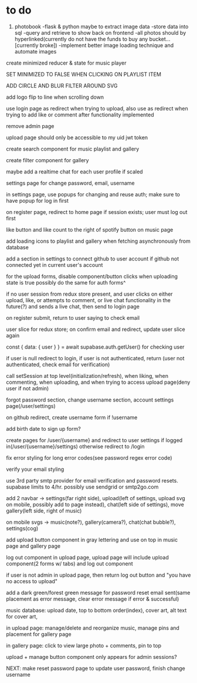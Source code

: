 # to do
1. photobook
    -flask & python maybe to extract image data
    -store data into sql
    -query and retrieve to show back on frontend
    -all photos should by hyperlinked(currently do not have the funds to buy any bucket... [currently broke])
    -implement better image loading technique and automate images

create minimized reducer & state for music player

SET MINIMIZED TO FALSE WHEN CLICKING ON PLAYLIST ITEM

ADD CIRCLE AND BLUR FILTER AROUND SVG

add logo flip to line when scrolling down

use login page as redirect when trying to upload, also use as redirect when trying to add like or comment after functionality implemented

remove admin page

upload page should only be accessible to my uid jwt token

create search component for music playlist and gallery

create filter component for gallery

maybe add a realtime chat for each user profile if scaled

settings page for change password, email, username

in settings page, use popups for changing and reuse auth; make sure to have popup for log in first

on register page, redirect to home page if session exists; user must log out first

like button and like count to the right of spotify button on music page

add loading icons to playlist and gallery when fetching asynchronously from database

add a section in settings to connect github to user account if github not connected yet in current user's account

for the upload forms, disable component/button clicks when uploading state is true
possibly do the same for auth forms^

if no user session from redux store present, and user clicks on either upload, like, or attempts to comment, or live chat functionality in the future(?) and sends a live chat, then send to login page

on register submit, return to user saying to check email

user slice for redux store; on confirm email and redirect, update user slice again

const { data: { user } } = await supabase.auth.getUser() for checking user

if user is null redirect to login, if user is not authenticated, return (user not authenticated, check email for verification)

call setSession at top level(initialization/refresh), when liking, when commenting, when uploading, and when trying to access upload page(deny user if not admin)

forgot password section, change username section, account settings page(/user/settings)

on github redirect, create username form if !username

add birth date to sign up form?

create pages for /user/{username} and redirect to user settings if logged in(/user/{username}/settings) otherwise redirect to /login

fix error styling for long error codes(see password regex error code)

verify your email styling

use 3rd party smtp provider for email verification and password resets. supabase limits to 4/hr. possibly use sendgrid or smtp2go.com

add 2 navbar -> settings(far right side), upload(left of settings, upload svg on mobile, possibly add to page instead), chat(left side of settings), move gallery(left side, right of music)

on mobile svgs -> music(note?), gallery(camera?), chat(chat bubble?), settings(cog)

add upload button component in gray lettering and use on top in music page and gallery page

log out component in upload page, upload page will include upload component(2 forms w/ tabs) and log out component

if user is not admin in upload page, then return log out button and "you have no access to upload"

add a dark green/forest green message for password reset email sent(same placement as error message, clear error message if error & successful)

music database: upload date, top to bottom order(index), cover art, alt text for cover art, 

in upload page: manage/delete and reorganize music, manage pins and placement for gallery page

in gallery page: click to view large photo + comments, pin to top

upload + manage button component only appears for admin sessions?

NEXT: make reset password page to update user password, finish change username